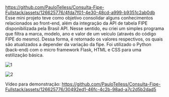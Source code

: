 
https://github.com/PauloTelless/Consulta-Fipe-Fullstack/assets/126625776/4fda7f01-4e30-48cd-a999-b9351c2ab0db
Esse mini projeto teve como objetivo consolidar alguns conhecimentos relacionados ao front-end, além da integração da API de tabela FIPE disponibilizada pela Brasil API. Nesse sentido, eu criei um simples programa que filtra a marca, modelo, ano e valor de um veículo (através do código FIPE do mesmo). Dessa forma, é retornado os valores respectivos, os quais são atualizados a depender da variação da fipe.
Foi utilizado o Python (back-end) com o micro framework Flask, HTML e CSS para uma estilização básica.

![1](https://github.com/PauloTelless/Consulta-Fipe-Fullstack/assets/126625776/0cce9444-c9a1-4869-97f0-e9ae7ab7e176)

![2](https://github.com/PauloTelless/Consulta-Fipe-Fullstack/assets/126625776/e5948d97-5ab0-48a8-84ee-58ab3d21b8c7)

Vídeo para demonstração: https://github.com/PauloTelless/Consulta-Fipe-Fullstack/assets/126625776/30492ed1-46fc-4c2b-98ad-a7c2d5b2dad5
